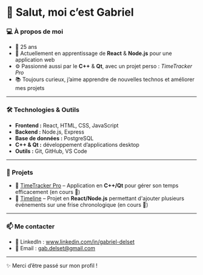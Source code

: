 # 👋 Salut, moi c’est Gabriel  

### 💻 À propos de moi
- 🎂 25 ans  
- 🚀 Actuellement en apprentissage de **React** & **Node.js** pour une application web  
- ⚙️ Passionné aussi par le **C++** & **Qt**, avec un projet perso : *TimeTracker Pro*  
- 📚 Toujours curieux, j’aime apprendre de nouvelles technos et améliorer mes projets  

---

### 🛠️ Technologies & Outils
- **Frontend :** React, HTML, CSS, JavaScript  
- **Backend :** Node.js, Express  
- **Base de données :** PostgreSQL  
- **C++ & Qt :** développement d’applications desktop  
- **Outils :** Git, GitHub, VS Code  

---

### 📌 Projets
- 🔹 [TimeTracker Pro](#) – Application en **C++/Qt** pour gérer son temps efficacement  (en cours 🚧)  
- 🔹 [Timeline](#) – Projet en **React/Node.js** permettant d'ajouter plusieurs événements sur une frise chronologique (en cours 🚧)  

---

### 📫 Me contacter
- 💼 LinkedIn : www.linkedin.com/in/gabriel-delset
- 📧 Email : gab.delset@gmail.com

---

✨ Merci d’être passé sur mon profil !  
